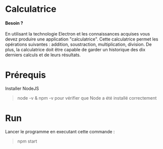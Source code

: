 # Calculatrice

#### Besoin ?
En utilisant la technologie Electron et les connaissances acquises vous devez produire une application "calculatrice". Cette calculatrice permet les opérations suivantes : addition, soustraction, multiplication, division. De plus, la calculatrice doit être capable de garder un historique des dix derniers calculs et de leurs résultats.

# Prérequis

Installer NodeJS
> node -v & npm -v pour vérifier que Node a été installé correctement

# Run
Lancer le programme en executant cette commande :
>npm start